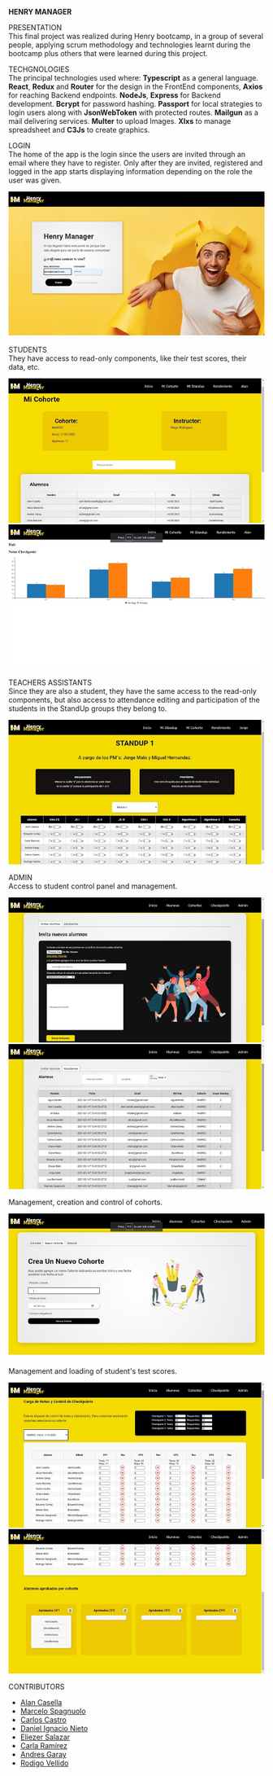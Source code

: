 <b>HENRY MANAGER</b>

PRESENTATION<br />
This final project was realized during Henry bootcamp, in a group of several people, applying scrum methodology and technologies learnt during the bootcamp plus others that were learned during this project.

TECHGNOLOGIES<br />
The principal technologies used where: <b>Typescript</b> as a general language. <b>React</b>, <b>Redux</b> and <b>Router</b> for the design in the FrontEnd components, <b>Axios</b> for reaching Backend endpoints. <b>NodeJs</b>, <b>Express</b> for Backend development. <b>Bcrypt</b> for password hashing. <b>Passport</b> for local strategies to login users along with <b>JsonWebToken</b> with protected routes. <b>Mailgun</b> as a mail delivering services. <b>Multer</b> to upload Images. <b>Xlxs</b> to manage spreadsheet and <b>C3Js</b> to create graphics.

LOGIN<br />
The home of the app is the login since the users are invited through an email where they have to register. Only after they are invited, registered and logged in the app starts displaying information depending on the role the user was given.

![login](./img/login.jpg)
  
STUDENTS<br />
They have access to read-only components, like their test scores, their data, etc.

![alumno](./img/cohortealumno.jpg)
![alumno](./img/estadisticas_user.jpg)
  
TEACHERS ASSISTANTS<br />
Since they are also a student, they have the same access to the read-only components, but also access to attendance editing and participation of the students in the StandUp groups they belong to.

![pm](./img/tomaasistencia.jpg)
  
ADMIN<br />
Access to student control panel and management.

![alumnos](./img/alumnos1.jpg)
![alumnos](./img/alumnos2.jpg)
  
Management, creation and control of cohorts.

![cohorte](./img/creacioncohorte.jpg)
  
Management and loading of student's test scores.

![checkpoints](./img/checkpoint.jpg)
![checkpoints](./img/checkpoint2.jpg)
  
CONTRIBUTORS

<ul>
  <li><a href="https://github.com/AlanCasella">Alan Casella</a></li>
  <li><a href="https://github.com/MarceloSpagnuolo">Marcelo Spagnuolo</a></li>
  <li><a href="https://github.com/carlirows">Carlos Castro</a></li>
  <li><a href="https://github.com/Daniel-Ignacio-Nieto">Daniel Ignacio Nieto</a></li>
  <li><a href="https://github.com/babinobass">Eliezer Salazar</a></li>
  <li><a href="https://github.com/ellyanalion">Carla Ramírez</a></li>
  <li><a href="https://github.com/andresogc">Andres Garay</a></li>
  <li><a href="https://github.com/v1scount">Rodigo Vellido</a></li>
</ul>